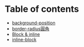 # Table of contents

* [background-position](README.md)
* [border-radius圓角](border-radius.md)
* [Block & inline](block-and-inline-1.md)
* [inline-block](block-and-inline.md)

